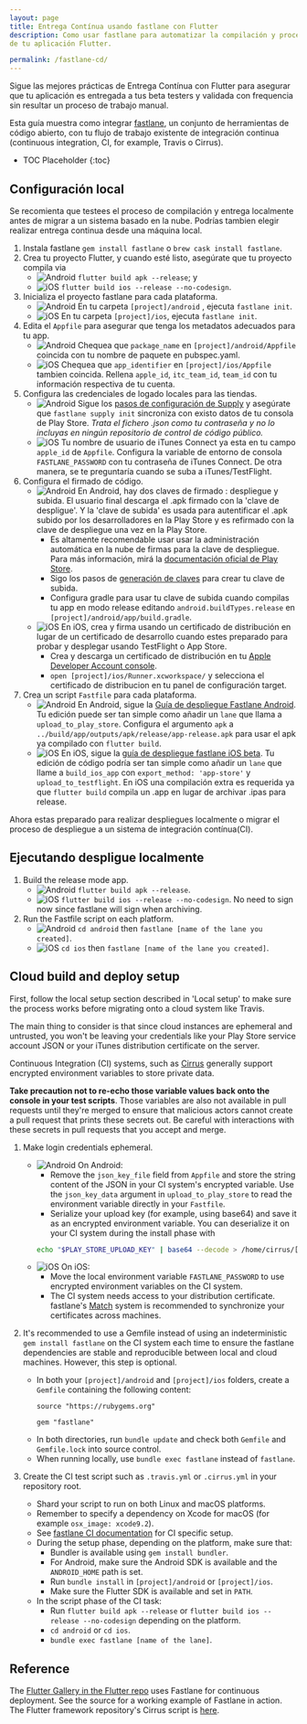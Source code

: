 ```yaml
---
layout: page
title: Entrega Contínua usando fastlane con Flutter
description: Como usar fastlane para automatizar la compilación y proceso de release 
de tu aplicación Flutter.

permalink: /fastlane-cd/
---
```


Sigue las mejores prácticas de Entrega Contínua con Flutter para asegurar que tu 
aplicación es entregada a tus beta testers y validada con frequencia sin resultar un 
proceso de trabajo manual.

Esta guía muestra como integrar [fastlane](https://docs.fastlane.tools/), un conjunto 
de herramientas de código abierto, con tu flujo de trabajo existente de integración continua 
(continuous integration, CI, for example, Travis o Cirrus).

* TOC Placeholder
{:toc}

## Configuración local

Se recomienta que testees el proceso de compilación y entrega localmente antes de migrar 
a un sistema basado en la nube. Podrías tambien elegir realizar entrega continua desde 
una máquina local.

1. Instala fastlane `gem install fastlane` o `brew cask install fastlane`.
1. Crea tu proyecto Flutter, y cuando esté listo, asegúrate que tu proyecto compila via
    * ![Android](/images/fastlane-cd/android.png) `flutter build apk --release`; y
    * ![iOS](/images/fastlane-cd/ios.png) `flutter build ios --release --no-codesign`.
1. Inicializa el proyecto fastlane para cada plataforma.
    * ![Android](/images/fastlane-cd/android.png) En tu carpeta `[project]/android`
    , ejecuta `fastlane init`.
    * ![iOS](/images/fastlane-cd/ios.png) En tu carpeta `[project]/ios`,
    ejecuta `fastlane init`.
1. Edita el `Appfile` para asegurar que tenga los metadatos adecuados para tu app.
    * ![Android](/images/fastlane-cd/android.png) Chequea que `package_name` en
    `[project]/android/Appfile` coincida con tu nombre de paquete en pubspec.yaml.
    * ![iOS](/images/fastlane-cd/ios.png) Chequea que `app_identifier` en
    `[project]/ios/Appfile` tambien coincida. Rellena `apple_id`, `itc_team_id`,
    `team_id` con tu información respectiva de tu cuenta.
1. Configura las credenciales de logado locales para las tiendas.
    * ![Android](/images/fastlane-cd/android.png) Sigue los [pasos de configuración de Supply](https://docs.fastlane.tools/getting-started/android/setup/#setting-up-supply)
    y asegúrate que `fastlane supply init` sincroniza con existo datos de tu consola de 
    Play Store. _Trata el fichero .json como tu contraseña y no lo incluyas en ningún 
    repositorio de control de código público._
    * ![iOS](/images/fastlane-cd/ios.png) Tu nombre de usuario de iTunes Connect ya esta en 
    tu campo `apple_id` de `Appfile`. Configura la variable de entorno de consola `FASTLANE_PASSWORD` 
    con tu contraseña de iTunes Connect. De otra manera, se te preguntaría cuando 
    se suba a iTunes/TestFlight.
1. Configura el firmado de código.
    * ![Android](/images/fastlane-cd/android.png) En Android, hay dos claves de firmado 
    : despliegue y subida. El usuario final descarga el .apk firmado con la 
    'clave de despligue'. Y la 'clave de subida' es usada para autentificar el .apk
    subido por los desarrolladores en la Play Store y es refirmado con la clave de despliegue 
    una vez en la Play Store.
        * Es altamente recomendable usar usar la administración automática en la nube de firmas 
        para la clave de despliegue. Para más información, mirá la [documentación oficial de Play Store](https://support.google.com/googleplay/android-developer/answer/7384423?hl=en).
        * Sigo los pasos de [generación de claves](https://developer.android.com/studio/publish/app-signing#sign-apk)
        para crear tu clave de subida.
        * Configura gradle para usar tu clave de subida cuando compilas tu app en modo 
        release editando `android.buildTypes.release` en
        `[project]/android/app/build.gradle`.
    * ![iOS](/images/fastlane-cd/ios.png) En iOS, crea y firma usando un 
    certificado de distribución en lugar de un certificado de desarrollo cuando estes 
    preparado para probar y desplegar usando TestFlight o App Store.
        * Crea y descarga un certificado de distribución en tu [Apple Developer Account console](https://developer.apple.com/account/ios/certificate/).
        * `open [project]/ios/Runner.xcworkspace/` y selecciona el certificado de 
        distribucion en tu panel de configuración target.
1. Crea un script `Fastfile` para cada plataforma.
    * ![Android](/images/fastlane-cd/android.png) En Android, sigue la 
    [Guía de despliegue Fastlane Android](https://docs.fastlane.tools/getting-started/android/beta-deployment/).
    Tu edición puede ser tan simple como añadir un `lane` que llama a `upload_to_play_store`.
    Configura el argumento `apk` a `../build/app/outputs/apk/release/app-release.apk`
    para usar el apk ya compilado con `flutter build`.
    * ![iOS](/images/fastlane-cd/ios.png) En iOS, sigue la [guía de despliegue fastlane iOS beta](https://docs.fastlane.tools/getting-started/ios/beta-deployment/).
    Tu edición de código podría ser tan simple como añadir un `lane` que llame a `build_ios_app` con 
    `export_method: 'app-store'` y `upload_to_testflight`. En iOS una compilación extra
    es requerida ya que `flutter build` compila un .app en lugar de archivar 
    .ipas para release.

Ahora estas preparado para realizar despliegues localmente o migrar el proceso de 
despliegue a un sistema de integración contínua(CI).

## Ejecutando despligue localmente

1. Build the release mode app.
    * ![Android](/images/fastlane-cd/android.png) `flutter build apk --release`.
    * ![iOS](/images/fastlane-cd/ios.png) `flutter build ios --release --no-codesign`.
    No need to sign now since fastlane will sign when archiving.
1. Run the Fastfile script on each platform.
    * ![Android](/images/fastlane-cd/android.png) `cd android` then
    `fastlane [name of the lane you created]`.
    * ![iOS](/images/fastlane-cd/ios.png) `cd ios` then
    `fastlane [name of the lane you created]`.

## Cloud build and deploy setup

First, follow the local setup section described in 'Local setup' to make sure
the process works before migrating onto a cloud system like Travis.

The main thing to consider is that since cloud instances are ephemeral and
untrusted, you won't be leaving your credentials like your Play Store service
account JSON or your iTunes distribution certificate on the server.

Continuous Integration (CI) systems, such as
[Cirrus](https://cirrus-ci.org/guide/writing-tasks/#encrypted-variables)
generally support encrypted environment variables to store private data.

**Take precaution not to re-echo those variable values back onto the console in
your test scripts**. Those variables are also not available in pull requests
until they're merged to ensure that malicious actors cannot create a pull
request that prints these secrets out. Be careful with interactions with these
secrets in pull requests that you accept and merge.

1. Make login credentials ephemeral.
    * ![Android](/images/fastlane-cd/android.png) On Android:
        * Remove the `json_key_file` field from `Appfile` and store the string
        content of the JSON in your CI system's encrypted variable. Use the
        `json_key_data` argument in `upload_to_play_store` to read the
        environment variable directly in your `Fastfile`.
        * Serialize your upload key (for example, using base64) and save it as
        an encrypted environment variable. You can deserialize it on your CI
        system during the install phase with
        ```bash
        echo "$PLAY_STORE_UPLOAD_KEY" | base64 --decode > /home/cirrus/[directory # and filename specified in your gradle].keystore
        ```
    * ![iOS](/images/fastlane-cd/ios.png) On iOS:
        * Move the local environment variable `FASTLANE_PASSWORD` to use
        encrypted environment variables on the CI system.
        * The CI system needs access to your distribution certificate. fastlane's
        [Match](https://docs.fastlane.tools/actions/match/) system is
        recommended to synchronize your certificates across machines.

2. It's recommended to use a Gemfile instead of using an indeterministic
`gem install fastlane` on the CI system each time to ensure the fastlane
dependencies are stable and reproducible between local and cloud machines. However, this step is optional.
    * In both your `[project]/android` and `[project]/ios` folders, create a
    `Gemfile` containing the following content:
      ```
      source "https://rubygems.org"

      gem "fastlane"
      ```
    * In both directories, run `bundle update` and check both `Gemfile` and
    `Gemfile.lock` into source control.
    * When running locally, use `bundle exec fastlane` instead of `fastlane`.

3. Create the CI test script such as `.travis.yml` or `.cirrus.yml` in your
repository root.
    * Shard your script to run on both Linux and macOS platforms.
    * Remember to specify a dependency on Xcode for macOS (for example
    `osx_image: xcode9.2`).
    * See [fastlane CI documentation](https://flutter.io/fastlane-cd/)
    for CI specific setup.
    * During the setup phase, depending on the platform, make sure that:
         * Bundler is available using `gem install bundler`.
         * For Android, make sure the Android SDK is available and the `ANDROID_HOME`
         path is set.
         * Run `bundle install` in `[project]/android` or `[project]/ios`.
         * Make sure the Flutter SDK is available and set in `PATH`.
    * In the script phase of the CI task:
         * Run `flutter build apk --release` or `flutter build ios --release --no-codesign` depending on the platform.
         * `cd android` or `cd ios`.
         * `bundle exec fastlane [name of the lane]`.

## Reference

The [Flutter Gallery in the Flutter repo](https://github.com/flutter/flutter/tree/master/examples/flutter_gallery)
uses Fastlane for continuous deployment. See the source for a working example of
Fastlane in action. The Flutter framework repository's Cirrus script is [here](https://github.com/flutter/flutter/blob/master/.cirrus.yml).
